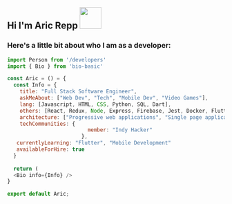 
<h2>Hi I'm Aric Repp <img src='https://media1.giphy.com/media/huyZxIJvtqVeRp7QcS/giphy.gif?cid=ecf05e47qblcz3ocds4axwtbipgq6digabjaiuq94l4c3ybi&rid=giphy.gif' width=50px/></h2>

### Here's a little bit about who I am as a developer:
```javascript
import Person from '/developers'
import { Bio } from 'bio-basic'

const Aric = () = {
  const Info = {
    title: "Full Stack Software Engineer", 
    askMeAbout: ["Web Dev", "Tech", "Mobile Dev", "Video Games"],
    lang: [Javascript, HTML, CSS, Python, SQL, Dart],
    others: [React, Redux, Node, Express, Firebase, Jest, Docker, Flutter],
    architecture: ["Progressive web applications", "Single page applications",],
    techCommunities: {
                          member: "Indy Hacker"                        
                        },
   currentlyLearning: "Flutter", "Mobile Development"
   availableForHire: true
  }
  
  return (
  <Bio info={Info} />
}

export default Aric;
```

